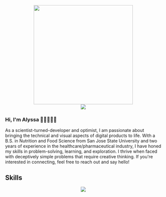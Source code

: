 
<div id="header" align="center">
  <img src="https://media.giphy.com/media/paTz7UZbPfTZFRYnnB/giphy.gif" width="320">
  <div id='badges' align='center'>
    <a href="https://www.linkedin.com/in/alyssa-cervantes-alc/" target='_blank'><img src='https://img.shields.io/badge/LinkedIn-0e76a8?logo=linkedin&logoColor=white&style=for-the-badge'></a>
  </div>
</div>

### Hi, I'm Alyssa 👋🏽👩🏽‍💻
As a scientist-turned-developer and optimist, I am passionate about bringing the technical and visual aspects of digital products to life. With a B.S. in Nutrition and Food Science from San Jose State University and two years of experience in the healthcare/pharmaceutical industry, I have honed my skills in problem-solving, learning, and exploration. I thrive when faced with deceptively simple problems that require creative thinking. If you're interested in connecting, feel free to reach out and say hello! 
<h2> Skills </h2>
<p align="center">
  <a href="https://skillicons.dev">
    <img src="https://skillicons.dev/icons?i=bootstrap,css,html,js,mongodb,nodejs,django,postgres,py,postman,express,react,netlify," />
  </a>
</p>
